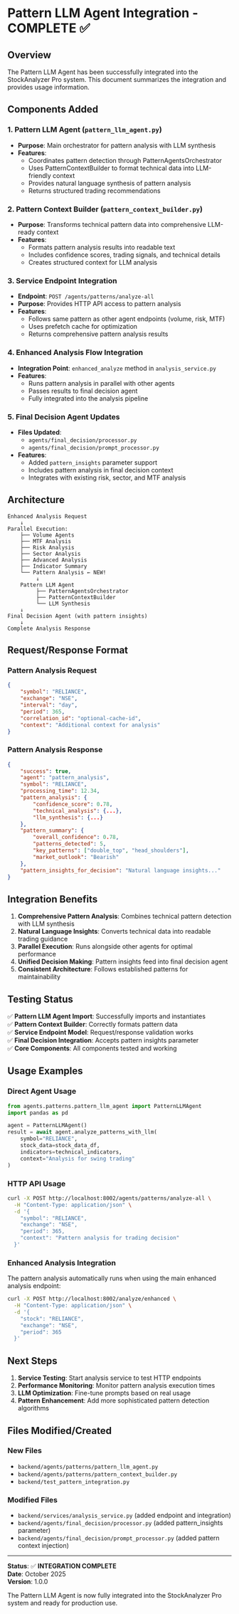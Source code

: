 # Pattern LLM Agent Integration - COMPLETE ✅

## Overview

The Pattern LLM Agent has been successfully integrated into the StockAnalyzer Pro system. This document summarizes the integration and provides usage information.

## Components Added

### 1. Pattern LLM Agent (`pattern_llm_agent.py`)
- **Purpose**: Main orchestrator for pattern analysis with LLM synthesis
- **Features**:
  - Coordinates pattern detection through PatternAgentsOrchestrator
  - Uses PatternContextBuilder to format technical data into LLM-friendly context
  - Provides natural language synthesis of pattern analysis
  - Returns structured trading recommendations

### 2. Pattern Context Builder (`pattern_context_builder.py`)
- **Purpose**: Transforms technical pattern data into comprehensive LLM-ready context
- **Features**:
  - Formats pattern analysis results into readable text
  - Includes confidence scores, trading signals, and technical details
  - Creates structured context for LLM analysis

### 3. Service Endpoint Integration
- **Endpoint**: `POST /agents/patterns/analyze-all`
- **Purpose**: Provides HTTP API access to pattern analysis
- **Features**:
  - Follows same pattern as other agent endpoints (volume, risk, MTF)
  - Uses prefetch cache for optimization
  - Returns comprehensive pattern analysis results

### 4. Enhanced Analysis Flow Integration
- **Integration Point**: `enhanced_analyze` method in `analysis_service.py`
- **Features**:
  - Runs pattern analysis in parallel with other agents
  - Passes results to final decision agent
  - Fully integrated into the analysis pipeline

### 5. Final Decision Agent Updates
- **Files Updated**:
  - `agents/final_decision/processor.py`
  - `agents/final_decision/prompt_processor.py`
- **Features**:
  - Added `pattern_insights` parameter support
  - Includes pattern analysis in final decision context
  - Integrates with existing risk, sector, and MTF analysis

## Architecture

```
Enhanced Analysis Request
    ↓
Parallel Execution:
    ├── Volume Agents
    ├── MTF Analysis  
    ├── Risk Analysis
    ├── Sector Analysis
    ├── Advanced Analysis
    ├── Indicator Summary
    └── Pattern Analysis ← NEW!
         ↓
    Pattern LLM Agent
         ├── PatternAgentsOrchestrator
         ├── PatternContextBuilder
         └── LLM Synthesis
    ↓
Final Decision Agent (with pattern insights)
    ↓
Complete Analysis Response
```

## Request/Response Format

### Pattern Analysis Request
```json
{
    "symbol": "RELIANCE",
    "exchange": "NSE",
    "interval": "day",
    "period": 365,
    "correlation_id": "optional-cache-id",
    "context": "Additional context for analysis"
}
```

### Pattern Analysis Response
```json
{
    "success": true,
    "agent": "pattern_analysis",
    "symbol": "RELIANCE",
    "processing_time": 12.34,
    "pattern_analysis": {
        "confidence_score": 0.78,
        "technical_analysis": {...},
        "llm_synthesis": {...}
    },
    "pattern_summary": {
        "overall_confidence": 0.78,
        "patterns_detected": 5,
        "key_patterns": ["double_top", "head_shoulders"],
        "market_outlook": "Bearish"
    },
    "pattern_insights_for_decision": "Natural language insights..."
}
```

## Integration Benefits

1. **Comprehensive Pattern Analysis**: Combines technical pattern detection with LLM synthesis
2. **Natural Language Insights**: Converts technical data into readable trading guidance
3. **Parallel Execution**: Runs alongside other agents for optimal performance
4. **Unified Decision Making**: Pattern insights feed into final decision agent
5. **Consistent Architecture**: Follows established patterns for maintainability

## Testing Status

✅ **Pattern LLM Agent Import**: Successfully imports and instantiates  
✅ **Pattern Context Builder**: Correctly formats pattern data  
✅ **Service Endpoint Model**: Request/response validation works  
✅ **Final Decision Integration**: Accepts pattern insights parameter  
✅ **Core Components**: All components tested and working  

## Usage Examples

### Direct Agent Usage
```python
from agents.patterns.pattern_llm_agent import PatternLLMAgent
import pandas as pd

agent = PatternLLMAgent()
result = await agent.analyze_patterns_with_llm(
    symbol="RELIANCE",
    stock_data=stock_data_df,
    indicators=technical_indicators,
    context="Analysis for swing trading"
)
```

### HTTP API Usage
```bash
curl -X POST http://localhost:8002/agents/patterns/analyze-all \
  -H "Content-Type: application/json" \
  -d '{
    "symbol": "RELIANCE",
    "exchange": "NSE",
    "period": 365,
    "context": "Pattern analysis for trading decision"
  }'
```

### Enhanced Analysis Integration
The pattern analysis automatically runs when using the main enhanced analysis endpoint:

```bash
curl -X POST http://localhost:8002/analyze/enhanced \
  -H "Content-Type: application/json" \
  -d '{
    "stock": "RELIANCE",
    "exchange": "NSE",
    "period": 365
  }'
```

## Next Steps

1. **Service Testing**: Start analysis service to test HTTP endpoints
2. **Performance Monitoring**: Monitor pattern analysis execution times
3. **LLM Optimization**: Fine-tune prompts based on real usage
4. **Pattern Enhancement**: Add more sophisticated pattern detection algorithms

## Files Modified/Created

### New Files
- `backend/agents/patterns/pattern_llm_agent.py`
- `backend/agents/patterns/pattern_context_builder.py`
- `backend/test_pattern_integration.py`

### Modified Files  
- `backend/services/analysis_service.py` (added endpoint and integration)
- `backend/agents/final_decision/processor.py` (added pattern_insights parameter)
- `backend/agents/final_decision/prompt_processor.py` (added pattern context injection)

---

**Status**: ✅ **INTEGRATION COMPLETE**  
**Date**: October 2025  
**Version**: 1.0.0  

The Pattern LLM Agent is now fully integrated into the StockAnalyzer Pro system and ready for production use.